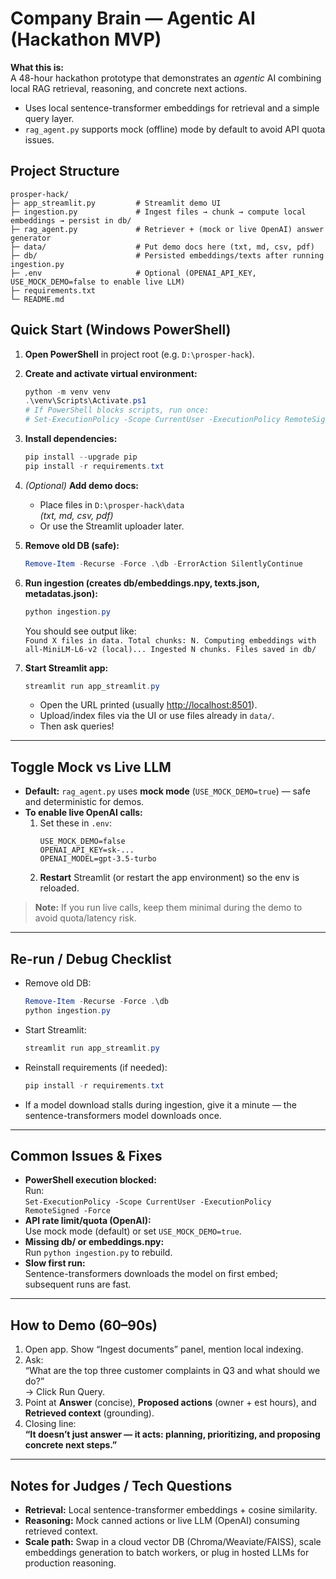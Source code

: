 # Company Brain — Agentic AI (Hackathon MVP)

**What this is:**  
A 48-hour hackathon prototype that demonstrates an _agentic_ AI combining local RAG retrieval, reasoning, and concrete next actions.  
- Uses local sentence-transformer embeddings for retrieval and a simple query layer.
- `rag_agent.py` supports mock (offline) mode by default to avoid API quota issues.

## Project Structure

```
prosper-hack/
├─ app_streamlit.py         # Streamlit demo UI
├─ ingestion.py             # Ingest files → chunk → compute local embeddings → persist in db/
├─ rag_agent.py             # Retriever + (mock or live OpenAI) answer generator
├─ data/                    # Put demo docs here (txt, md, csv, pdf)
├─ db/                      # Persisted embeddings/texts after running ingestion.py
├─ .env                     # Optional (OPENAI_API_KEY, USE_MOCK_DEMO=false to enable live LLM)
├─ requirements.txt
└─ README.md
```

## Quick Start (Windows PowerShell)

1. **Open PowerShell** in project root (e.g. `D:\prosper-hack`).

2. **Create and activate virtual environment:**
    ```powershell
    python -m venv venv
    .\venv\Scripts\Activate.ps1
    # If PowerShell blocks scripts, run once:
    # Set-ExecutionPolicy -Scope CurrentUser -ExecutionPolicy RemoteSigned -Force
    ```

3. **Install dependencies:**
    ```powershell
    pip install --upgrade pip
    pip install -r requirements.txt
    ```

4. *(Optional)* **Add demo docs:**
    - Place files in `D:\prosper-hack\data`  
      *(txt, md, csv, pdf)*  
    - Or use the Streamlit uploader later.

5. **Remove old DB (safe):**
    ```powershell
    Remove-Item -Recurse -Force .\db -ErrorAction SilentlyContinue
    ```

6. **Run ingestion (creates db/embeddings.npy, texts.json, metadatas.json):**
    ```powershell
    python ingestion.py
    ```
    You should see output like:  
    `Found X files in data. Total chunks: N. Computing embeddings with all-MiniLM-L6-v2 (local)... Ingested N chunks. Files saved in db/`

7. **Start Streamlit app:**
    ```powershell
    streamlit run app_streamlit.py
    ```
    - Open the URL printed (usually [http://localhost:8501](http://localhost:8501)).
    - Upload/index files via the UI or use files already in `data/`.
    - Then ask queries!

---

## Toggle Mock vs Live LLM

- **Default:** `rag_agent.py` uses **mock mode** (`USE_MOCK_DEMO=true`) — safe and deterministic for demos.
- **To enable live OpenAI calls:**
    1. Set these in `.env`:
        ```
        USE_MOCK_DEMO=false
        OPENAI_API_KEY=sk-...
        OPENAI_MODEL=gpt-3.5-turbo
        ```
    2. **Restart** Streamlit (or restart the app environment) so the env is reloaded.

> **Note:** If you run live calls, keep them minimal during the demo to avoid quota/latency risk.

---

## Re-run / Debug Checklist

- Remove old DB:
    ```powershell
    Remove-Item -Recurse -Force .\db
    python ingestion.py
    ```
- Start Streamlit:
    ```powershell
    streamlit run app_streamlit.py
    ```
- Reinstall requirements (if needed):
    ```powershell
    pip install -r requirements.txt
    ```
- If a model download stalls during ingestion, give it a minute — the sentence-transformers model downloads once.

---

## Common Issues & Fixes

- **PowerShell execution blocked:**  
  Run:  
  `Set-ExecutionPolicy -Scope CurrentUser -ExecutionPolicy RemoteSigned -Force`
- **API rate limit/quota (OpenAI):**  
  Use mock mode (default) or set `USE_MOCK_DEMO=true`.
- **Missing db/ or embeddings.npy:**  
  Run `python ingestion.py` to rebuild.
- **Slow first run:**  
  Sentence-transformers downloads the model on first embed; subsequent runs are fast.

---

## How to Demo (60–90s)

1. Open app. Show “Ingest documents” panel, mention local indexing.
2. Ask:  
   “What are the top three customer complaints in Q3 and what should we do?”  
   → Click Run Query.
3. Point at **Answer** (concise), **Proposed actions** (owner + est hours), and **Retrieved context** (grounding).
4. Closing line:  
   **“It doesn’t just answer — it acts: planning, prioritizing, and proposing concrete next steps.”**

---

## Notes for Judges / Tech Questions

- **Retrieval:** Local sentence-transformer embeddings + cosine similarity.
- **Reasoning:** Mock canned actions or live LLM (OpenAI) consuming retrieved context.
- **Scale path:** Swap in a cloud vector DB (Chroma/Weaviate/FAISS), scale embeddings generation to batch workers, or plug in hosted LLMs for production reasoning.
